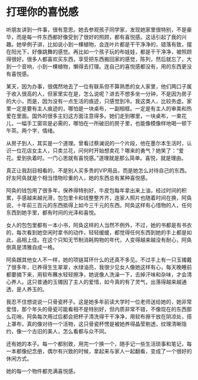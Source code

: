 # 打理你的喜悦感

听朋友讲到一件事，很有意思。她去参观孩子同学家，发现她家里很特别，不是豪华，而是每一件东西都好像受到了很好的照顾，都有喜悦感。这话引起了我的兴趣。她举例子讲，比如说小到一棵植物，会连叶片都是干干净净的，错落有致，摆在阳光下，好像跳舞的感觉。再比如一个孩子玩的布娃娃，都是干干净净，被照顾得很好。很多人都喜欢买东西，享受把东西搬回家的感觉，陈列，然后就忘了，大到一个音响，小到一棵植物，懒得去打理。连自己的喜悦感都没有，用的东西更没有喜悦感。 

某天，因为办事，很偶然地去了一位有联系但不算熟悉的女人家里，他们两口子属于收入很高的人，但家里实在是，怎么说呢？进去不想多坐一分钟，不是因为房子的大小，而是，因为没有一点生活的痕迹，只感觉到冷。我这类人，比较务虚。家里一定是要有主人痕迹的，哪怕是一块桌布，一副相框。一定是有主人的审美和热爱在里面。国外的很多主妇这方面注意得多。她们走到哪里，一块桌布，一束花儿，一幅手工窗帘是必需的，哪怕在一所破旧的房子里，也能像模像样地喝一顿下午茶。两个字，情绪。 

从房子到人，其实是一个道理。曾看过蔡澜说的一个片段，他在墨尔本生活时，认识一位花店女主人，只卖兰花，问何时开始想卖花？哪来的勇气？她笑了：“爱花。爱到执着时。一门心思就有喜悦感。”道理就是那么简单。喜悦，就是理由。 

真正让我刮目相看的，不是别人买多贵的VIP用品，而是她怎么对待自己的东西。好友阿奂就是个相当惜物珍重的人，她的东西总有某种喜悦感。 

阿奂的钱包用了很多年，保养得特别好，牛皮包每年拿出来上油，经过时间的积累，手感越来越光滑，包包里卡和钱整整齐齐，连家人照片也随着时间在换，阿奂说，十年前三百元的东西抵得上如今三千元的东西。阿奂这样有心惜物的人，任何东西到她手里，都有时间的光泽和喜悦。 

女人的包包里都有一本小书，阿奂这样的人当然不例外，不过，她的书都是有书衣的，每次看到她空闲时拿书的动作，轻轻缓缓，都觉得任何东西到她的手上都是如此，品相上佳。在这个只知无节制消耗购物的年代，人变得越来越没有耐心，阿奂倒真是清雅自成一格。 

阿奂跟其他女人不一样，她的项链耳环什么的还真不多见。不过手上有一只玉镯戴了很多年，已养得生生翠翠，水绿油亮，我很少见女人像她这样有心，每天晚睡前都要摘下来，用软布蘸水轻轻擦净，她说像人洗澡一下，去掉汗味和杂味，才会清心养人。这只普通的玉镯因了主人的爱惜，如今真的有了灵气，出落得越来越通透，是人养玉的。 

我忍不住想说说一只骨瓷杯子。这是她多年前读大学时一位老师送给她的，她非常爱惜，那个年头的骨瓷可能看相不是特别好，但内质非常不错，不像现在的东西那么花哨，阿奂每次用过后都会把杯子清洗得干干净净，用软布擦干放在阴凉处，搭上罩布，真的像对待一个活物，这只骨瓷杯愣是被她养得晶莹剔透，纹理清晰隐约，像一个古旧的美人，怎么看都与众不同。 

还有她的本子。每一个都别致，用完一个换一个，随手记一些生活琐事和笔记，每一本都像纪念册，偶尔有兴致的时候，拿起来与家人一起翻看，变成了一个很好的休闲方式。 

她的每一个物件都充满喜悦感。